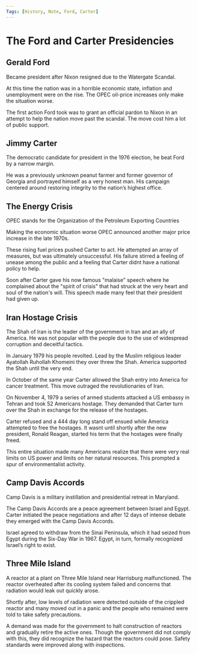 ```yaml
---
Tags: [History, Note, Ford, Carter]
---
```

# The Ford and Carter Presidencies
## Gerald Ford
Became president after Nixon resigned due to the Watergate Scandal.

At this time the nation was in a horrible economic state, inflation and unemployment were on the rise. The OPEC oil-price increases only make the situation worse.

The first action Ford took was to grant an official pardon to Nixon in an attempt to help the nation move past the scandal. The move cost him a lot of public support.

## Jimmy Carter
The democratic candidate for president in the 1976 election, he beat Ford by a narrow margin.

He was a previously unknown peanut farmer and former governor of Georgia and portrayed himself as a very honest man. His campaign centered around restoring integrity to the nation’s highest office.

## The Energy Crisis
OPEC stands for the Organization of the Petroleum Exporting Countries

Making the economic situation worse OPEC announced another major price increase in the late 1970s.

These rising fuel prices pushed Carter to act. He attempted an array of measures, but was ultimately unsuccessful. His failure stirred a feeling of unease among the public and a feeling that Carter didnt have a national policy to help.

Soon after Carter gave his now famous "malaise" speech where he complained about the "spirit of crisis" that had struck at the very heart and soul of the nation's will. This speech made many feel that their president had given up.

## Iran Hostage Crisis
The Shah of Iran is the leader of the government in Iran and an ally of America. He was not popular with the people due to the use of widespread corruption and deceitful tactics.

In January 1979 his people revolted. Lead by the Muslim religious leader Ayatollah Ruhollah Khomeini they over threw the Shah. America supported the Shah until the very end.

In October of the same year Carter allowed the Shah entry into America for cancer treatment. This move outraged the revolutionaries of Iran.

On November 4, 1979 a series of armed students attacked a US embassy in Tehran and took 52 Americans hostage. They demanded that Carter turn over the Shah in exchange for the release of the hostages.

Carter refused and a 444 day long stand off ensued while America attempted to free the hostages. It wasnt until shortly after the new president, Ronald Reagan, started his term that the hostages were finally freed. 

This entire situation made many Americans realize that there were very real limits on US power and limits on her natural resources. This prompted a spur of environmentalist activity.

## Camp Davis Accords
Camp Davis is a military instillation and presidential retreat in Maryland.

The Camp Davis Accords are a peace agreement between Israel and Egypt. Carter initiated the peace negotiations and after 12 days of intense debate they emerged with the Camp Davis Accords. 

Israel agreed to withdraw from the Sinai Peninsula, which it had seized from Egypt during the Six-Day War in 1967. Egypt, in turn, formally recognized Israel’s right to exist.

## Three Mile Island
A reactor at a plant on Three Mile Island near Harrisburg malfunctioned. The reactor overheated after its cooling system failed and concerns that radiation would leak out quickly arose.

Shortly after, low levels of radiation were detected outside of the crippled reactor and many moved out in a panic and the people who remained were told to take safety precautions.

A demand was made for the government to halt construction of reactors and gradually retire the active ones. Though the government did not comply with this, they did recognize the hazard that the reactors could pose. Safety standards were improved along with inspections.